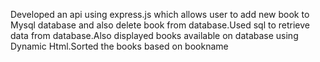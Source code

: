 Developed an api using express.js which allows user to add new book to Mysql database and also delete book from database.Used sql to retrieve data from database.Also displayed books available on database using Dynamic Html.Sorted the books based on bookname
